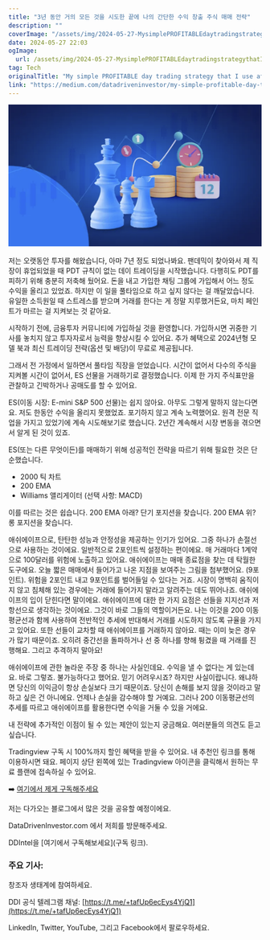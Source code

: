 ```yaml
---
title: "3년 동안 거의 모든 것을 시도한 끝에 나의 간단한 수익 창출 주식 매매 전략"
description: ""
coverImage: "/assets/img/2024-05-27-MysimplePROFITABLEdaytradingstrategythatIuseafter3yearsofbasicallytryingeverything_0.png"
date: 2024-05-27 22:03
ogImage: 
  url: /assets/img/2024-05-27-MysimplePROFITABLEdaytradingstrategythatIuseafter3yearsofbasicallytryingeverything_0.png
tag: Tech
originalTitle: "My simple PROFITABLE day trading strategy that I use after 3 years of basically trying everything."
link: "https://medium.com/datadriveninvestor/my-simple-profitable-day-trading-strategy-that-i-use-after-3-years-of-basically-trying-everything-e8609d48148f"
---
```



![2024-05-27-MysimplePROFITABLEdaytradingstrategythatIuseafter3yearsofbasicallytryingeverything_0.png](/assets/img/2024-05-27-MysimplePROFITABLEdaytradingstrategythatIuseafter3yearsofbasicallytryingeverything_0.png)

저는 오랫동안 투자를 해왔습니다, 아마 7년 정도 되었나봐요. 팬데믹이 찾아와서 제 직장이 휴업되었을 때 PDT 규칙이 없는 데이 트레이딩을 시작했습니다. 다행히도 PDT를 피하기 위해 충분히 저축해 뒀어요. 돈을 내고 가입한 채팅 그룹에 가입해서 어느 정도 수익을 올리고 있었죠. 하지만 이 일을 풀타임으로 하고 싶지 않다는 걸 깨달았습니다. 유일한 소득원일 때 스트레스를 받으며 거래를 한다는 게 정말 지루했거든요, 마치 페인트가 마르는 걸 지켜보는 것 같아요.

시작하기 전에, 금융투자 커뮤니티에 가입하실 것을 환영합니다. 가입하시면 귀중한 기사를 놓치지 않고 투자자로서 능력을 향상시킬 수 있어요. 추가 혜택으로 2024년형 모델 북과 최신 트레이딩 전략(옵션 및 배당)이 무료로 제공됩니다.

그래서 전 가정에서 일하면서 풀타임 직장을 얻었습니다. 시간이 없어서 다수의 주식을 지켜볼 시간이 없어서, ES 선물을 거래하기로 결정했습니다. 이제 한 가지 주식표만을 관찰하고 긴박하거나 공매도를 할 수 있어요.

<div class="content-ad"></div>

ES(이동 시장: E-mini S&P 500 선물)는 쉽지 않아요. 아무도 그렇게 말하지 않는다면요. 저도 한동안 수익을 올리지 못했었죠. 포기하지 않고 계속 노력했어요. 원격 전문 직업을 가지고 있었기에 계속 시도해보기로 했습니다. 2년간 계속해서 시장 변동을 겪으면서 알게 된 것이 있죠.

ES(또는 다른 무엇이든)를 매매하기 위해 성공적인 전략을 따르기 위해 필요한 것은 단순했습니다.

- 2000 틱 차트
- 200 EMA
- Williams 앨리게이터 (선택 사항: MACD)

이를 따르는 것은 쉽습니다. 200 EMA 아래? 단기 포지션을 찾습니다. 200 EMA 위? 롱 포지션을 찾습니다.

<div class="content-ad"></div>

애쉬에이프으로, 탄탄한 성능과 안정성을 제공하는 인기가 있어요. 그중 하나가 손절선으로 사용하는 것이에요. 일반적으로 2포인트씩 설정하는 편이에요. 매 거래마다 1계약으로 100달러를 위험에 노출하고 있어요. 애쉬에이프는 매매 종료점을 찾는 데 탁월한 도구에요. 오늘 짧은 매매에서 들어가고 나온 지점을 보여주는 그림을 첨부했어요. (9포인트). 위험을 2포인트 내고 9포인트를 벌어들일 수 있다는 거죠. 시장이 명백히 움직이지 않고 침체해 있는 경우에는 거래에 들어가지 말라고 알려주는 데도 뛰어나죠. 애쉬에이프의 입이 닫힌다면 말이에요. 애쉬에이프에 대한 한 가지 요점은 선들을 지지선과 저항선으로 생각하는 것이에요. 그것이 바로 그들의 역할이거든요. 나는 이것을 200 이동평균선과 함께 사용하여 전반적인 추세에 반대해서 거래를 시도하지 않도록 규율을 가지고 있어요. 또한 선들이 교차할 때 애쉬에이프를 거래하지 않아요. 때는 이미 늦은 경우가 많기 때문이죠. 오히려 중간선을 돌파하거나 선 중 하나를 향해 튕겼을 때 거래를 진행해요. 그리고 추격하지 말아요!

애쉬에이프에 관한 놀라운 주장 중 하나는 사실인데요. 수익을 낼 수 없다는 게 있는데요. 바로 그렇죠. 불가능하다고 했어요. 믿기 어려우시죠? 하지만 사실이랍니다. 왜냐하면 당신의 이익금이 항상 손실보다 크기 때문이죠. 당신이 손해를 보지 않을 것이라고 말하고 싶은 건 아니에요. 언제나 손실을 감수해야 할 거예요. 그러나 200 이동평균선의 추세를 따르고 애쉬에이프를 활용한다면 수익을 거둘 수 있을 거에요.

내 전략에 추가적인 이점이 될 수 있는 제안이 있는지 궁금해요. 여러분들의 의견도 듣고 싶습니다.

Tradingview 구독 시 100%까지 할인 혜택을 받을 수 있어요. 내 추천인 링크를 통해 이용하시면 돼요. 페이지 상단 왼쪽에 있는 Tradingview 아이콘을 클릭해서 원하는 무료 플랜에 접속하실 수 있어요.

<div class="content-ad"></div>

➡️ [여기에서 제게 구독해주세요](https://medium.com/@aamurtazin/subscribe)

저는 다가오는 블로그에서 많은 것을 공유할 예정이에요.

DataDrivenInvestor.com 에서 저희를 방문해주세요.

DDIntel을 [여기에서 구독해보세요](구독 링크).

<div class="content-ad"></div>

### 주요 기사:

창조자 생태계에 참여하세요.

DDI 공식 텔레그램 채널: [https://t.me/+tafUp6ecEys4YjQ1](https://t.me/+tafUp6ecEys4YjQ1)

LinkedIn, Twitter, YouTube, 그리고 Facebook에서 팔로우하세요.